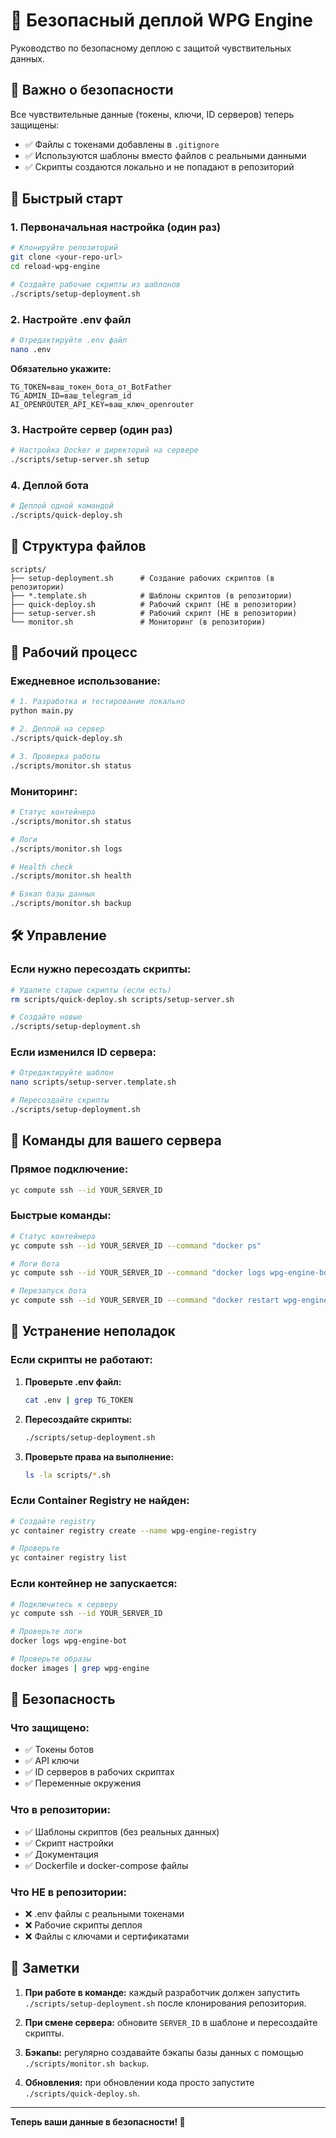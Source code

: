 # 🔐 Безопасный деплой WPG Engine

Руководство по безопасному деплою с защитой чувствительных данных.

## 🚨 Важно о безопасности

Все чувствительные данные (токены, ключи, ID серверов) теперь защищены:
- ✅ Файлы с токенами добавлены в `.gitignore`
- ✅ Используются шаблоны вместо файлов с реальными данными
- ✅ Скрипты создаются локально и не попадают в репозиторий

## 🚀 Быстрый старт

### 1. Первоначальная настройка (один раз)

```bash
# Клонируйте репозиторий
git clone <your-repo-url>
cd reload-wpg-engine

# Создайте рабочие скрипты из шаблонов
./scripts/setup-deployment.sh
```

### 2. Настройте .env файл

```bash
# Отредактируйте .env файл
nano .env
```

**Обязательно укажите:**
```env
TG_TOKEN=ваш_токен_бота_от_BotFather
TG_ADMIN_ID=ваш_telegram_id
AI_OPENROUTER_API_KEY=ваш_ключ_openrouter
```

### 3. Настройте сервер (один раз)

```bash
# Настройка Docker и директорий на сервере
./scripts/setup-server.sh setup
```

### 4. Деплой бота

```bash
# Деплой одной командой
./scripts/quick-deploy.sh
```

## 📁 Структура файлов

```
scripts/
├── setup-deployment.sh      # Создание рабочих скриптов (в репозитории)
├── *.template.sh            # Шаблоны скриптов (в репозитории)
├── quick-deploy.sh          # Рабочий скрипт (НЕ в репозитории)
├── setup-server.sh          # Рабочий скрипт (НЕ в репозитории)
└── monitor.sh               # Мониторинг (в репозитории)
```

## 🔄 Рабочий процесс

### Ежедневное использование:

```bash
# 1. Разработка и тестирование локально
python main.py

# 2. Деплой на сервер
./scripts/quick-deploy.sh

# 3. Проверка работы
./scripts/monitor.sh status
```

### Мониторинг:

```bash
# Статус контейнера
./scripts/monitor.sh status

# Логи
./scripts/monitor.sh logs

# Health check
./scripts/monitor.sh health

# Бэкап базы данных
./scripts/monitor.sh backup
```

## 🛠️ Управление

### Если нужно пересоздать скрипты:

```bash
# Удалите старые скрипты (если есть)
rm scripts/quick-deploy.sh scripts/setup-server.sh

# Создайте новые
./scripts/setup-deployment.sh
```

### Если изменился ID сервера:

```bash
# Отредактируйте шаблон
nano scripts/setup-server.template.sh

# Пересоздайте скрипты
./scripts/setup-deployment.sh
```

## 🔧 Команды для вашего сервера

### Прямое подключение:
```bash
yc compute ssh --id YOUR_SERVER_ID
```

### Быстрые команды:
```bash
# Статус контейнера
yc compute ssh --id YOUR_SERVER_ID --command "docker ps"

# Логи бота
yc compute ssh --id YOUR_SERVER_ID --command "docker logs wpg-engine-bot"

# Перезапуск бота
yc compute ssh --id YOUR_SERVER_ID --command "docker restart wpg-engine-bot"
```

## 🚨 Устранение неполадок

### Если скрипты не работают:

1. **Проверьте .env файл:**
   ```bash
   cat .env | grep TG_TOKEN
   ```

2. **Пересоздайте скрипты:**
   ```bash
   ./scripts/setup-deployment.sh
   ```

3. **Проверьте права на выполнение:**
   ```bash
   ls -la scripts/*.sh
   ```

### Если Container Registry не найден:

```bash
# Создайте registry
yc container registry create --name wpg-engine-registry

# Проверьте
yc container registry list
```

### Если контейнер не запускается:

```bash
# Подключитесь к серверу
yc compute ssh --id YOUR_SERVER_ID

# Проверьте логи
docker logs wpg-engine-bot

# Проверьте образы
docker images | grep wpg-engine
```

## 🔐 Безопасность

### Что защищено:
- ✅ Токены ботов
- ✅ API ключи
- ✅ ID серверов в рабочих скриптах
- ✅ Переменные окружения

### Что в репозитории:
- ✅ Шаблоны скриптов (без реальных данных)
- ✅ Скрипт настройки
- ✅ Документация
- ✅ Dockerfile и docker-compose файлы

### Что НЕ в репозитории:
- ❌ .env файлы с реальными токенами
- ❌ Рабочие скрипты деплоя
- ❌ Файлы с ключами и сертификатами

## 📝 Заметки

1. **При работе в команде:** каждый разработчик должен запустить `./scripts/setup-deployment.sh` после клонирования репозитория.

2. **При смене сервера:** обновите `SERVER_ID` в шаблоне и пересоздайте скрипты.

3. **Бэкапы:** регулярно создавайте бэкапы базы данных с помощью `./scripts/monitor.sh backup`.

4. **Обновления:** при обновлении кода просто запустите `./scripts/quick-deploy.sh`.

---

**Теперь ваши данные в безопасности! 🔐**